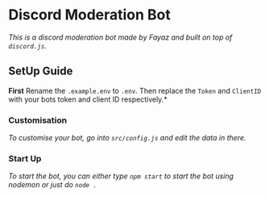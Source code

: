 # Discord Moderation Bot

_This is a discord moderation bot made by Fayaz and built on top of `discord.js`._

## SetUp Guide

**First** Rename the `.example.env` to `.env`. Then replace the `Token` and `ClientID` with your bots token and client ID respectively.\*

### Customisation

_To customise your bot, go into `src/config.js` and edit the data in there._

### Start Up

_To start the bot, you can either type `npm start` to start the bot using nodemon or just do `node .`_
